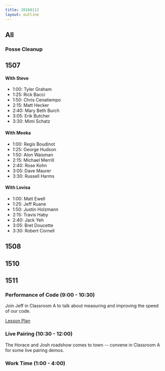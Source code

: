 ```yaml
---
title: 20160112
layout: outline
---
```


## All

### Posse Cleanup

## 1507

#### With Steve

- 1:00: Tyler Graham
- 1:25: Rick Bacci
- 1:50: Chris Cenatiempo
- 2:15: Matt Hecker
- 2:40: Mary Beth Burch
- 3:05: Erik Butcher
- 3:30: Mimi Schatz

#### With Meeka

- 1:00: Regis Boudinot
- 1:25: George Hudson
- 1:50: Alon Waisman
- 2:15: Michael Merrill
- 2:40: Rose Kohn
- 3:05: Dave Maurer
- 3:30: Russell Harms

#### With Lovisa

- 1:00: Matt Ewell
- 1:25: Jeff Ruane
- 1:50: Justin Holzmann
- 2:15: Travis Haby
- 2:40: Jack Yeh
- 3:05: Bret Doucette
- 3:30: Robert Cornell

## 1508

## 1510

## 1511

### Performance of Code (9:00 - 10:30)

Join Jeff in Classroom A to talk about measuring and improving
the speed of our code.

[Lesson Plan](https://github.com/turingschool/lesson_plans/blob/master/ruby_01-object_oriented_programming_with_ruby/performance_of_code.markdown)

### Live Pairing (10:30 - 12:00)

The Horace and Josh roadshow comes to town -- convene in
Classroom A for some live pairing demos.

### Work Time (1:00 - 4:00)
